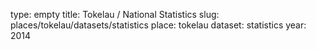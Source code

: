type: empty
title: Tokelau / National Statistics
slug: places/tokelau/datasets/statistics
place: tokelau
dataset: statistics
year: 2014
